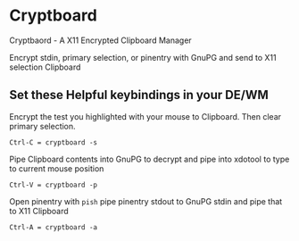 Cryptboard
==========

Cryptbaord - A X11 Encrypted Clipboard Manager


Encrypt stdin, primary selection, or pinentry<Via pish> with GnuPG and send to X11 selection Clipboard


Set these Helpful keybindings in your DE/WM
-------------------------------------------

Encrypt the test you highlighted with your mouse to Clipboard. Then clear primary selection.


    Ctrl-C = cryptboard -s


Pipe Clipboard contents into GnuPG to decrypt and pipe into xdotool to type to current mouse position


    Ctrl-V = cryptboard -p


Open pinentry with `pish` pipe pinentry stdout to GnuPG stdin and pipe that to X11 Clipboard


    Ctrl-A = cryptboard -a

